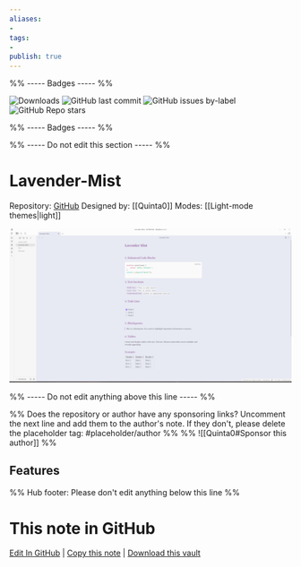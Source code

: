 ```yaml
---
aliases:
- 
tags: 
- 
publish: true
---
```


%% ----- Badges ----- %%

![Downloads](https://img.shields.io/badge/downloads-943-573E7A?style=for-the-badge&logo=)
![GitHub last commit](https://img.shields.io/github/last-commit/Quinta0/Lavender-Mist?color=573E7A&label=last%20update&logo=github&style=for-the-badge)
![GitHub issues by-label](https://img.shields.io/github/issues/Quinta0/Lavender-Mist/help%20wanted?color=573E7A&logo=github&style=for-the-badge) 
![GitHub Repo stars](https://img.shields.io/github/stars/Quinta0/Lavender-Mist?color=573E7A&logo=github&style=for-the-badge)

%% ----- Badges ----- %%

%% ----- Do not edit this section ----- %%

# Lavender-Mist

Repository: [GitHub](https://github.com/Quinta0/Lavender-Mist)
Designed by: [[Quinta0]]
Modes: [[Light-mode themes|light]]



![screenshot](https://github.com/Quinta0/Lavender-Mist/raw/HEAD/Lavender-Mist-small.png)

%% ----- Do not edit anything above this line ----- %% 

%% Does the repository or author have any sponsoring links? Uncomment the next line and add them to the author's note. If they don't, please delete the placeholder tag: #placeholder/author %%
%% ![[Quinta0#Sponsor this author]] %%


## Features



%% Hub footer: Please don't edit anything below this line %%

# This note in GitHub

<span class="git-footer">[Edit In GitHub](https://github.dev/obsidian-community/obsidian-hub/blob/main/02%20-%20Community%20Expansions/02.05%20All%20Community%20Expansions/Themes/Lavender-Mist.md "git-hub-edit-note") | [Copy this note](https://raw.githubusercontent.com/obsidian-community/obsidian-hub/main/02%20-%20Community%20Expansions/02.05%20All%20Community%20Expansions/Themes/Lavender-Mist.md "git-hub-copy-note") | [Download this vault](https://github.com/obsidian-community/obsidian-hub/archive/refs/heads/main.zip "git-hub-download-vault") </span>
